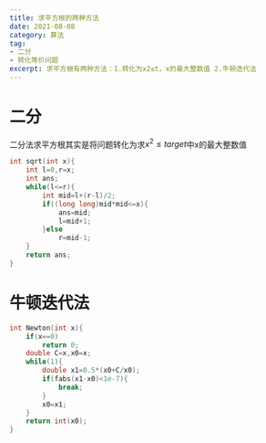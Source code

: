 ```yaml
---
title: 求平方根的两种方法
date: 2021-08-08
category: 算法
tag:
- 二分
- 转化等价问题
excerpt: 求平方根有两种方法：1.转化为x2≤t，x的最大整数值 2.牛顿迭代法
---
```


# 二分
二分法求平方根其实是将问题转化为求$x^{2}{\leq}target$中x的最大整数值
```cpp
int sqrt(int x){
    int l=0,r=x;
    int ans;
    while(l<=r){
        int mid=l+(r-l)/2;
        if((long long)mid*mid<=x){
            ans=mid;
            l=mid+1;
        }else
            r=mid-1;
    }
    return ans;
}
```
# 牛顿迭代法
```cpp
int Newton(int x){
    if(x==0)
        return 0;
    double C=x,x0=x;
    while(1){
        double x1=0.5*(x0+C/x0);
        if(fabs(x1-x0)<1e-7){
            break;
        }
        x0=x1;
    }
    return int(x0);
}

```